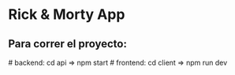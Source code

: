 # Rick & Morty App

<h2>Para correr el proyecto:</h2>
# backend: cd api => npm start
# frontend: cd client => npm run dev
